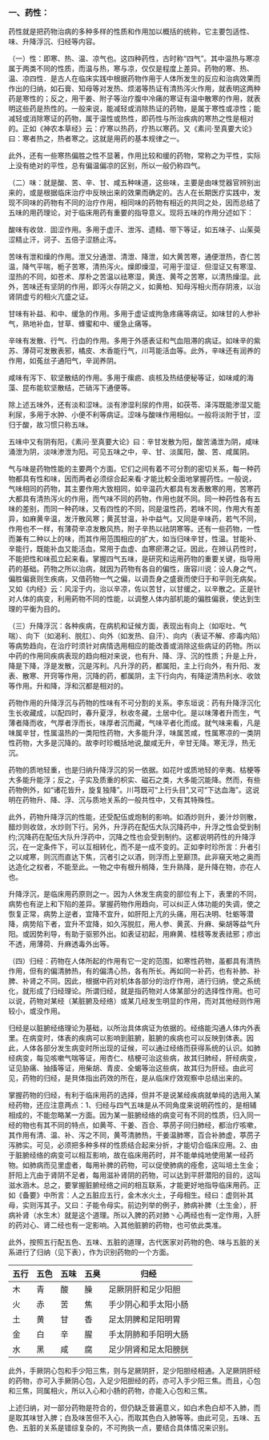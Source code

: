 ### 一、药性：

药性就是把药物治病的多种多样的性质和作用加以概括的统称，它主要包适性、味、升降浮沉、归经等内容。

（一）性：即寒、热、温、凉气也。这四种药性，古时称“四气”。其中温热与寒凉属于两类不同的性质，而温与热，寒与凉，仅仅是程度上差异。药物的寒、热、温、凉四性．是古人在临床实践中根据药物作用于人体所发生的反应和治病效果而作出的归纳，如石膏、知母等对发热、烦渴等热证有清热泻火作用，就表明这两种药是寒性的；反之，用干姜、附子等治疗腹中冷痛的寒证有温中散寒的作用，就表明这些药是热性的。一般来说，能减轻或消除热证的药物，是属于寒性或凉性；能减轻或消除寒证的药物，属于温性或热性，即药性与所治疾病的寒热之性是相对的。正如《神农本草经》云：疗寒以热药，疗热以寒药。又《素问·至真要大论》曰：寒者热之，热者寒之。这就是用药的基本规律之一。

此外，还有一些寒热偏胜之性不显著，作用比较和缓的药物，常称之为平性，实际上没有绝对的平性，总有偏温偏凉的区别，所以一般仍称四气。

（二）味：就是酸、苦、辛、甘、咸五种味道，这些味，主要是由味觉器官辨别出来的，或是根据临床治疗中反映出来的效果而确定的。古人在长期医疗实践中，发现不同味的药物有不同的治疗作用，相同味的药物有相近的共同之处，因而总结了五味的用药理论，对于临床用药有重要的指导意义。现将五味的作用分述如下：

酸味有收敛．固涩作用。多用于虚汗、泄泻、遗精、带下等证，如五味子、山茱萸涩精止汗，诃子、五倍子涩肠止泻。

苦味有泄和燥的作用。泄又分通泄、清泄、降泄，如大黄苦寒，通便泄热，杏仁苦温，降气平喘，栀子苦寒，清热泻火。燥即燥湿，可用于湿证．但湿证又有寒湿、湿热的不同，如苍术、厚朴之苦温以祛寒湿，黄连、黄芩之苦寒，以清热燥湿。此外，苦味还有坚阴的作用，即泻火存阴之义，如黄柏、知母泻相火而存阴液，以治肾阴虚亏的相火亢盛之证。

甘味有补益、和中、缓急的作用。多用于虚证或拘急疼痛等病证。如味甘的人参补气，熟地补血，甘草、蜂蜜和中、缓急止痛等。

辛味有发散、行气、行血的作用。多用于外感表证和气血阻滞的病证。如味辛的紫苏、薄荷可发散表邪，橘皮、木香能行气，川芎能活血等。此外，辛味还有润养的作用，如菟丝子通阳气，辛润养阴。

咸味有泻下、软坚散结的作用。多用于瘰疬、痰核及热结便秘等证，如味咸的海藻、昆布能软坚散结，芒硝泻下通便等。

除上述五味外，还有淡和涩味。淡有渗湿利尿的作用，如茯苓、泽泻既能渗湿又能利尿，多用于水肿、小便不利等病证。涩味与酸味作用相似。一般将淡附于甘，涩归于酸，故习惯只称五味。

五味中又有阴有阳，《素问·至真要大论》曰：辛甘发散为阳，酸苦涌泄为阴，咸味涌泄为阴，淡味渗泄为阳。可见五味之中，辛、甘、淡属阳，酸、苦、咸属阴。

气与味是药物性能的主要两个方面。它们之间有着不可分割的密切关系，每一种药物都具有性和味，因而两者必须综合起来看·才能比較全面地掌握药性。一般说，气味相同的药物，其主要作用大致相同，如辛温药大都具有发表散寒的用，苦寒药大都具有清热泻火的作用，而气味不同的药物，作用也就不同。同一种药性各有五味的差别，而同一种药味，又有四性的不同，同是温性药，若味不同，作用大有差异，如麻黄辛温，发汗散风寒；黄芪甘温，补中益气。又同是辛味药，若气不同，作用也不一样，有薄荷辛凉发散风热，附子辛热以祛阴寒等。还有一些药物，一性而兼有二种以上的味，而其作用范围相应的扩大，如当归味辛甘，性温。甘能补、辛能行，既能补血又能活血，常用于血虚、血寒瘀滞之证。因此，在辨认药性时，不能把性和味孤立起来看。掌握四气五味，是研究和运用药物的重要关键，指导用药的基础。药物之所以治病，就因为药物有各自的偏性，唐容川说：设人身之气，偏胜偏衰则生疾病，又借药物一气之偏，以调吾身之盛衰而使归于和平则无病矣。又如《内经》云：风淫于内，治以辛凉，佐以苦甘，以甘缓之，以辛散之。正是针对人体的病变，利用葯物不同的性能，以调整人体内部机能的偏胜偏衰，使达到生理的平衡为目的。

（三）升降浮沉：各种疾病，在病机和证候方面，表现出有向上（如呕吐、气喘）、向下（如渴利、脱肛）、向外（如发热、自汗）、向内（表证不解、疹毒内陷）等病势趋向，在治疗时须针对病情选用相应的能改善或消除这些病证的药物。所以中药的作用同疾病表现的趋向相对来说，也有升、降、浮、沉的性质；升是上升，降是下降，浮是发散，沉是泻利。凡升浮的药，都属阳，主上行向外，有升阳、发表、散寒、开窍等作用，沉降的药，都属阴，主下行向内，有降逆清热利水、收敛等作用。升和降，浮和沉都是相对的。

药物作用的升降浮沉与药物的性味有不可分割的关系。李东垣说：药有升降浮沉化生长收藏成，以配四时，春升夏浮，秋收冬藏，土居中化。是以味薄者升而生，气薄者降而收，气厚者浮而长，味厚者沉而藏，气味平者化而成。就气味来看，凡是味属辛甘，性属温热的一类阳性药物，大多能升浮，味属苦咸，性属寒凉的一类阴性药物，大多是沉降的。故李时珍概括地说,酸咸无升，辛甘无降。寒无浮，热无沉。

药物的质地轻重，也是归纳升降浮沉的另一依据。如花叶或质地轻的辛夷、枯梗等大多能升能浮；反之，子实及质重的枳实、磁石之类，大多能沉能降。然而，有些药物例外，如“诸花皆升，旋复独降”。川芎既可“上行头目”,又可“下达血海”。这说明在药物升、降、浮、沉与质地关系的一般共性中，又有其特殊性。

此外，药物升降浮沉的性能，还受配伍或炮制的影响。如酒炒则升，姜汁炒则散，醋炒则收敛，水炒则下行。另外，升浮药在配伍大队沉降药中，升浮之性会受到制约;沉降药在配伍大队升浮药中，沉降之性也会受到制约。这都说明药性的升降浮沉，在一定条件下，可以互相转化，而不是一成不变的。正如李时珍所言：升者引之以咸寒，则沉而直达下焦，沉者引之以酒，则浮而上至巅顶。此非窺天地之奥而达造化之权者，不能至此。一物之中有根升梢降，生升熟降，是升降在物，亦在人也。

升降浮沉，是临床用药原则之一。因为人休发生病变的部位有上下，表里的不同，病势也有逆上和下陷的差异。掌握药物作用趋向，可以纠正人体功能的失调，使之恢复正常，病势上逆者，宜降不宜升，如肝阳上亢的头痛，用石决明、牡蛎等潜降，病势陷下者，宜升不宜降，如久泻脱肛，用人参、黄芪、升麻、柴胡等益气升阳。或因势利导，有助于驱邪外出。如表证初起，用麻黄、桂枝等发表祛邪；疹出不透，用薄荷、升麻透毒外出等。

（四）归经：药物在人体所起的作用有它一定的范围，如寒性药物，虽都具有清热作用，但有的偏清肺热，有的偏清心热，各有所长。再如同一补药，也有补肺、补脾、补肾之不同。因此，根据中药对机体各部分的治疗作用，进行归纳，使之系统化，就形成了归经理论。所谓归经，就是指药物对人体某部分的选择性作用。也可以说，药物对某经（某脏腑及经络）或某几经发生明显的作用，而对其他经则作用较小，或没作用。

归经是以脏腑经络理论为基础，以所治具体病证为依据的。经络能沟通人体内外表里。在病变时，体表的疾病可以影响到脏腑，脏腑的疾病也可以反映到体表。因此，人体各部分发生病变时所出现的证候，可以通过经络而获得系统的认识。如肺经病变，每见咳嗽气喘等证，用杏仁、桔梗可治这些病，故其归肺经，肝经病变，证见胁痛、抽搐等证，用柴胡、青皮、全蝎等治这些病，故其归为肝经。由此可见，药物的归经，是貝体指出药效的所在，是从临床疗效观察中总结出来的。

掌握药物的归经，有利于临床用药的选择，但并不是说某经疾病就单纯的选用入某经药物，还应注意两点：1、归经与四气五味是从不同角度来说明药性的，是相辅相成的，不能忽略某一方面。因为某一脏腑经络的病变可有不同的性质，归入同一经的物也有其不同的特点，如黄芩、干姜、百合、葶苈子同归肺经，都治疗咳嗽，其作用有清、温、补、泻之不同，黄芩清肺热，干姜温肺寒，百合补肺虚，葶苈子泻肺实。可见，必须把多种多样的性质结合起来分折，才能切合临床应用。2、由于脏腑经络的病变可以相互影响，故在临床用药时，并不能单纯地使用某一经药物。如肺病而见里虚者，每用补脾的药物，可以促使肺病的痊愈，这叫培土生金；肝阳上亢由于肾阴不足者，每用滋补肾阴的药物，可以达到平肝潜阳的目的，这叫滋水涵木。总之，要掌握脏腑经络之间的相互联系，才能更好地指导临床用药。正如《备要》中所言：人之五脏应五行，金木水火土，子母相生。经曰：虚则补其母，实则泻其子。又曰：子能令母实。前边列举的例子，肺病补脾（土生金），肝病补肾（水生木）就是这个道理。所以入脾的药对肺丶心两经也有一定作用，入肝的药对心、肾二经也有一定影响。入其他脏腑的药物，也可依此类准。

此外，按照五行配五色、五味、五脏的道理，古代医家对药物的色、味与五脏的关系进行了归纳（见下表），作为识别药物的一个方面。

|五行|五色|五味|五臭|归经|
| --- | --- | --- | --- | --- |
|木|青|酸|臊|足厥阴肝和足少阳胆|
|火|赤|苦|焦|手少阴心和手太阳小肠|
|土|黄|甘|香|足太阴脾和足阳明胃|
|金|白|辛|腥|手太阴肺和手阳明大肠|
|水|黑|咸|腐|足少阴肾和足太阳膀胱|

此外，手厥阴心包和手少阳三焦，则与足厥阴肝，足少阳胆经相通。入足厥阴肝经的药物，亦可入手厥阴心包，入足少阳胆经的药，亦可入手少阳三焦。而且，心包和三焦，同属相火，所以入心和小肠的药物，亦能入心包和三焦。

上述归纳，对一部分药物是符合的，但仍缺乏普遍意义，如白术色白却不入肺，而是取其味甘入脾；白及味苦但不入心，而取其色白入肺等等。由此可见，五味、五色、五脏的关系是错综复杂的，不可拘执一点，要结合具体情况来识别。
